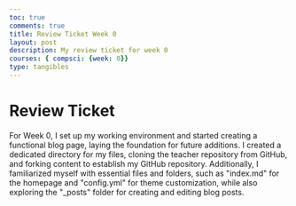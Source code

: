 ```yaml
---
toc: true
comments: true
title: Review Ticket Week 0
layout: post
description: My review ticket for week 0
courses: { compsci: {week: 0}}
type: tangibles
---
```


# Review Ticket
For Week 0, I set up my working environment and started creating a functional blog page, laying the foundation for future additions. I created a dedicated directory for my files, cloning the teacher repository from GitHub, and forking content to establish my GitHub repository. Additionally, I familiarized myself with essential files and folders, such as "index.md" for the homepage and "config.yml" for theme customization, while also exploring the "_posts" folder for creating and editing blog posts.